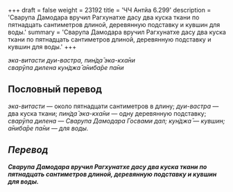 +++
draft = false
weight = 23192
title = 'ЧЧ Антйа 6.299'
description = 'Сварупа Дамодара вручил Рагхунатхе дасу два куска ткани по пятнадцать сантиметров длиной, деревянную подставку и кувшин для воды.'
summary = 'Сварупа Дамодара вручил Рагхунатхе дасу два куска ткани по пятнадцать сантиметров длиной, деревянную подставку и кувшин для воды.'
+++

_эка-витасти дуи-вастра,_ _пин̇д̣а̄ эка-кха̄ни  
сварӯпа дилена кун̇джа̄ а̄ниба̄ре па̄ни_

## Пословный перевод

_эка_\-_витасти_ — около пятнадцати сантиметров в длину; _дуи_\-_вастра_ — два куска ткани; _пин̇д̣а̄_ _эка_\-_кха̄ни_ — одну деревянную подставку; _сварӯпа</em>_ _<em>дилена_ — Сварупа Дамодара Госвами дал; _кун̇джа̄_ — кувшин; _а̄ниба̄ре</em>_ _<em>па̄ни_ — для воды.

## Перевод

**Сварупа Дамодара вручил Рагхунатхе дасу два куска ткани по пятнадцать сантиметров длиной, деревянную подставку и кувшин для воды.**
